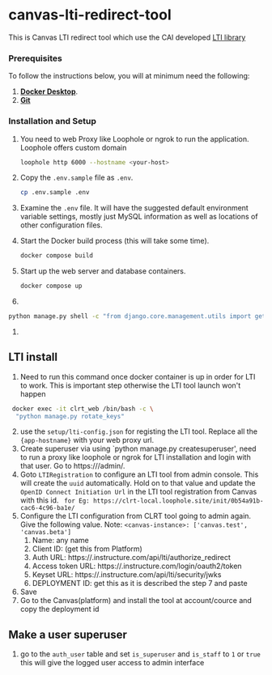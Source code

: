 # canvas-lti-redirect-tool
This is Canvas LTI redirect tool which use the CAI developed [LTI library](https://pypi.org/project/django-lti/)

### Prerequisites

To follow the instructions below, you will at minimum need the following:
1. **[Docker Desktop](https://www.docker.com/products/docker-desktop/)**.
1. **[Git](https://git-scm.com/downloads)**
### Installation and Setup
1. You need to web Proxy like Loophole or ngrok to run the application. Loophole offers custom domain
    ```sh
    loophole http 6000 --hostname <your-host>
    ```
1. Copy the `.env.sample` file as `.env`. 
    ```sh
    cp .env.sample .env
1. Examine the `.env` file. It will have the suggested default environment variable settings,
mostly just MySQL information as well as locations of other configuration files.

1. Start the Docker build process (this will take some time).
    ```sh
    docker compose build
    ```

1. Start up the web server and database containers.
    ```sh
    docker compose up
    ```

1.
```sh
python manage.py shell -c "from django.core.management.utils import get_random_secret_key; print(get_random_secret_key())"
```
1.

## LTI install
1. Need to run this command once docker container is up in order for LTI to work. This is important step otherwise the LTI tool launch won't happen
```sh
 docker exec -it clrt_web /bin/bash -c \
  "python manage.py rotate_keys" 
```
2. use the `setup/lti-config.json` for registing the LTI tool. Replace all the `{app-hostname}` with your web proxy url.  
3. Create superuser via using `python manage.py createsuperuser', need to run a proxy like loophole or ngrok for LTI installation and login with that user. Go to https://<url>/admin/. 
4. Goto `LTIRegistration` to configure an LTI tool from admin console. This will create the `uuid` automatically. Hold on to that value and update the `OpenID Connect Initiation Url` in the LTI tool registration from Canvas with this id. 
   ` for Eg: https://clrt-local.loophole.site/init/0b54a91b-cac6-4c96-ba1e/`
5. Configure the LTI configuration from CLRT tool going to admin again. Give the following value. Note: `<canvas-instance>: ['canvas.test', 'canvas.beta']`
      1. Name: any name
      2. Client ID: (get this from Platform)
      3. Auth URL: https://<canvas-instance>.instructure.com/api/lti/authorize_redirect
      4. Access token URL: https://<canvas-instance>.instructure.com/login/oauth2/token
      5. Keyset URL: https://<canvas-instance>.instructure.com/api/lti/security/jwks
      6. DEPLOYMENT ID: get this as it is described the step 7 and paste 
6. Save
7. Go to the Canvas(platform) and install the tool at account/cource and copy the deployment id

## Make a user superuser
1. go to the `auth_user` table and set `is_superuser` and `is_staff` to `1` or `true` this will give the logged user access to admin interface




